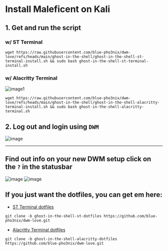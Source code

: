 

# Install Maleficent on Kali


## 1. Get and run the script

### w/ ST Terminal


```
wget https://raw.githubusercontent.com/blue-pho3nix/dwm-love/refs/heads/main/ghost-in-the-shell/ghost-in-the-shell-st-terminal-install.sh && sudo bash ghost-in-the-shell-st-terminal-install.sh
```

### w/ Alacritty Terminal

![image1](https://github.com/user-attachments/assets/8e39aaab-5791-464c-9d0e-ce077f85605d)

```
wget https://raw.githubusercontent.com/blue-pho3nix/dwm-love/refs/heads/main/ghost-in-the-shell/ghost-in-the-shell-alacritty-terminal-install.sh && sudo bash ghost-in-the-shell-alacritty-terminal.sh
```

## 2. Log out and login using `DWM`

![image](https://github.com/user-attachments/assets/962e46d6-903b-499b-a6b9-9ae2094cf3a4)

--- 

## Find out info on your new DWM setup click on the `?` in the statusbar

![image](https://github.com/user-attachments/assets/35a1a856-4789-4bf9-8c2c-8700093652b9)
![image](https://github.com/user-attachments/assets/f32bb50f-72d9-4749-b3c5-def740e9582c)

## If you just want the dotfiles, you can get em here:
- [ST Terminal dotfiles](https://github.com/blue-pho3nix/dwm-love/tree/ghost-in-the-shell-st-dotfiles)

```
git clone -b ghost-in-the-shell-st-dotfiles https://github.com/blue-pho3nix/dwm-love.git
```

- [Alacritty Terminal dotfiles](https://github.com/blue-pho3nix/dwm-love/tree/ghost-in-the-shell-alacritty-dotfiles)

```
git clone -b ghost-in-the-shell-alacritty-dotfiles https://github.com/blue-pho3nix/dwm-love.git
```
